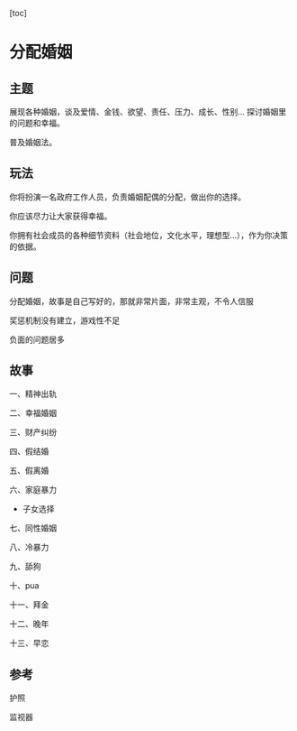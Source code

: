 [toc]



# 分配婚姻



## 主题

展现各种婚姻，谈及爱情、金钱、欲望、责任、压力、成长、性别... 探讨婚姻里的问题和幸福。

普及婚姻法。



## 玩法

你将扮演一名政府工作人员，负责婚姻配偶的分配，做出你的选择。

你应该尽力让大家获得幸福。

你拥有社会成员的各种细节资料（社会地位，文化水平，理想型...），作为你决策的依据。



## 问题

分配婚姻，故事是自己写好的，那就非常片面，非常主观，不令人信服

奖惩机制没有建立，游戏性不足

负面的问题居多



## 故事

一、精神出轨

二、幸福婚姻

三、财产纠纷

四、假结婚

五、假离婚

六、家庭暴力

- 子女选择

七、同性婚姻

八、冷暴力

九、舔狗

十、pua

十一、拜金

十二、晚年

十三、早恋



## 参考

护照

监视器